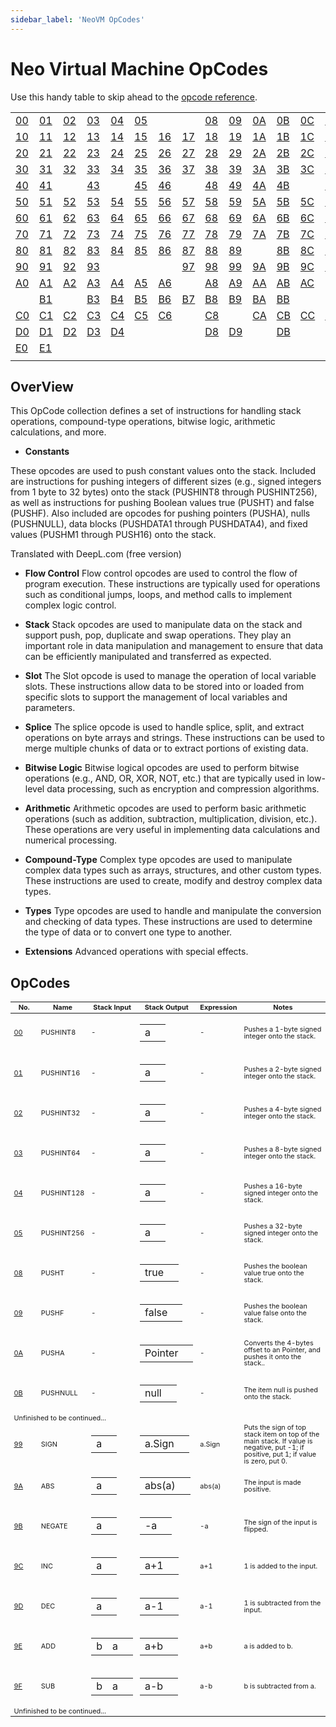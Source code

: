 ```yaml
---
sidebar_label: 'NeoVM OpCodes'
---
```


# Neo Virtual Machine OpCodes

Use this handy table to skip ahead to the [opcode reference](#opcodes).

<table class="table table-bordered opcode">
    <tbody>
        <tr>
            <td><a href="#00">00</a></td>
            <td><a href="#01">01</a></td>
            <td><a href="#02">02</a></td>
            <td><a href="#03">03</a></td>
            <td><a href="#04">04</a></td>
            <td><a href="#05">05</a></td>
            <td></td>
            <td></td>
            <td><a href="#08">08</a></td>
            <td><a href="#09">09</a></td>
            <td><a href="#0A">0A</a></td>
            <td><a href="#0B">0B</a></td>
            <td><a href="#0C">0C</a></td>
            <td><a href="#0D">0D</a></td>
            <td><a href="#0E">0E</a></td>
            <td><a href="#0F">0F</a></td>
        </tr>
        <tr>
            <td><a href="#10">10</a></td>
            <td><a href="#11">11</a></td>
            <td><a href="#12">12</a></td>
            <td><a href="#13">13</a></td>
            <td><a href="#14">14</a></td>
            <td><a href="#15">15</a></td>
            <td><a href="#16">16</a></td>
            <td><a href="#17">17</a></td>
            <td><a href="#18">18</a></td>
            <td><a href="#19">19</a></td>
            <td><a href="#1A">1A</a></td>
            <td><a href="#1B">1B</a></td>
            <td><a href="#1C">1C</a></td>
            <td><a href="#1D">1D</a></td>
            <td><a href="#1E">1E</a></td>
            <td><a href="#1F">1F</a></td>
        </tr>
        <tr>
            <td><a href="#20">20</a></td>
            <td><a href="#21">21</a></td>
            <td><a href="#22">22</a></td>
            <td><a href="#23">23</a></td>
            <td><a href="#24">24</a></td>
            <td><a href="#25">25</a></td>
            <td><a href="#26">26</a></td>
            <td><a href="#27">27</a></td>
            <td><a href="#28">28</a></td>
            <td><a href="#29">29</a></td>
            <td><a href="#2A">2A</a></td>
            <td><a href="#2B">2B</a></td>
            <td><a href="#2C">2C</a></td>
            <td><a href="#2D">2D</a></td>
            <td><a href="#2E">2E</a></td>
            <td><a href="#2F">2F</a></td>
        </tr>
        <tr>
            <td><a href="#30">30</a></td>
            <td><a href="#31">31</a></td>
            <td><a href="#32">32</a></td>
            <td><a href="#33">33</a></td>
            <td><a href="#34">34</a></td>
            <td><a href="#35">35</a></td>
            <td><a href="#36">36</a></td>
            <td><a href="#37">37</a></td>
            <td><a href="#38">38</a></td>
            <td><a href="#39">39</a></td>
            <td><a href="#3A">3A</a></td>
            <td><a href="#3B">3B</a></td>
            <td><a href="#3C">3C</a></td>
            <td><a href="#3D">3D</a></td>
            <td><a href="#3E">3E</a></td>
            <td><a href="#3F">3F</a></td>
        </tr>
        <tr>
            <td><a href="#40">40</a></td>
            <td><a href="#41">41</a></td>
            <td></td>
            <td><a href="#43">43</a></td>
            <td></td>
            <td><a href="#45">45</a></td>
            <td><a href="#46">46</a></td>
            <td></td>
            <td><a href="#48">48</a></td>
            <td><a href="#49">49</a></td>
            <td><a href="#4A">4A</a></td>
            <td><a href="#4B">4B</a></td>
            <td></td>
            <td><a href="#4D">4D</a></td>
            <td><a href="#4E">4E</a></td>
            <td></td>
        </tr>
        <tr>
            <td><a href="#50">50</a></td>
            <td><a href="#51">51</a></td>
            <td><a href="#52">52</a></td>
            <td><a href="#53">53</a></td>
            <td><a href="#54">54</a></td>
            <td><a href="#55">55</a></td>
            <td><a href="#56">56</a></td>
            <td><a href="#57">57</a></td>
            <td><a href="#58">58</a></td>
            <td><a href="#59">59</a></td>
            <td><a href="#5A">5A</a></td>
            <td><a href="#5B">5B</a></td>
            <td><a href="#5C">5C</a></td>
            <td><a href="#5D">5D</a></td>
            <td><a href="#5E">5E</a></td>
            <td><a href="#5F">5F</a></td>
        </tr>
        <tr>
            <td><a href="#60">60</a></td>
            <td><a href="#61">61</a></td>
            <td><a href="#62">62</a></td>
            <td><a href="#63">63</a></td>
            <td><a href="#64">64</a></td>
            <td><a href="#65">65</a></td>
            <td><a href="#66">66</a></td>
            <td><a href="#67">67</a></td>
            <td><a href="#68">68</a></td>
            <td><a href="#69">69</a></td>
            <td><a href="#6A">6A</a></td>
            <td><a href="#6B">6B</a></td>
            <td><a href="#6C">6C</a></td>
            <td><a href="#6D">6D</a></td>
            <td><a href="#6E">6E</a></td>
            <td><a href="#6F">6F</a></td>
        </tr>
        <tr>
            <td><a href="#70">70</a></td>
            <td><a href="#71">71</a></td>
            <td><a href="#72">72</a></td>
            <td><a href="#73">73</a></td>
            <td><a href="#74">74</a></td>
            <td><a href="#75">75</a></td>
            <td><a href="#76">76</a></td>
            <td><a href="#77">77</a></td>
            <td><a href="#78">78</a></td>
            <td><a href="#79">79</a></td>
            <td><a href="#7A">7A</a></td>
            <td><a href="#7B">7B</a></td>
            <td><a href="#7C">7C</a></td>
            <td><a href="#7D">7D</a></td>
            <td><a href="#7E">7E</a></td>
            <td><a href="#7F">7F</a></td>
        </tr>
        <tr>
            <td><a href="#80">80</a></td>
            <td><a href="#81">81</a></td>
            <td><a href="#82">82</a></td>
            <td><a href="#83">83</a></td>
            <td><a href="#84">84</a></td>
            <td><a href="#85">85</a></td>
            <td><a href="#86">86</a></td>
            <td><a href="#87">87</a></td>
            <td><a href="#88">88</a></td>
            <td><a href="#89">89</a></td>
            <td></td>
            <td><a href="#8B">8B</a></td>
            <td><a href="#8C">8C</a></td>
            <td><a href="#8D">8D</a></td>
            <td><a href="#8E">8E</a></td>
            <td></td>
        </tr>
        <tr>
            <td><a href="#90">90</a></td>
            <td><a href="#91">91</a></td>
            <td><a href="#92">92</a></td>
            <td><a href="#93">93</a></td>
            <td></td>
            <td></td>
            <td></td>
            <td><a href="#97">97</a></td>
            <td><a href="#98">98</a></td>
            <td><a href="#99">99</a></td>
            <td><a href="#9A">9A</a></td>
            <td><a href="#9B">9B</a></td>
            <td><a href="#9C">9C</a></td>
            <td><a href="#9D">9D</a></td>
            <td><a href="#9E">9E</a></td>
            <td><a href="#9F">9F</a></td>
        </tr>
        <tr>
            <td><a href="#A0">A0</a></td>
            <td><a href="#A1">A1</a></td>
            <td><a href="#A2">A2</a></td>
            <td><a href="#A3">A3</a></td>
            <td><a href="#A4">A4</a></td>
            <td><a href="#A5">A5</a></td>
            <td><a href="#A6">A6</a></td>
            <td></td>
            <td><a href="#A8">A8</a></td>
            <td><a href="#A9">A9</a></td>
            <td><a href="#AA">AA</a></td>
            <td><a href="#AB">AB</a></td>
            <td><a href="#AC">AC</a></td>
            <td></td>
            <td></td>
            <td></td>
        </tr>
        <tr>
            <td></td>
            <td><a href="#B1">B1</a></td>
            <td></td>
            <td><a href="#B3">B3</a></td>
            <td><a href="#B4">B4</a></td>
            <td><a href="#B5">B5</a></td>
            <td><a href="#B6">B6</a></td>
            <td><a href="#B7">B7</a></td>
            <td><a href="#B8">B8</a></td>
            <td><a href="#B9">B9</a></td>
            <td><a href="#BA">BA</a></td>
            <td><a href="#BB">BB</a></td>
            <td></td>
            <td></td>
            <td><a href="#BE">BE</a></td>
            <td><a href="#BF">BF</a></td>
        </tr>
        <tr>
            <td><a href="#C0">C0</a></td>
            <td><a href="#C1">C1</a></td>
            <td><a href="#C2">C2</a></td>
            <td><a href="#C3">C3</a></td>
            <td><a href="#C4">C4</a></td>
            <td><a href="#C5">C5</a></td>
            <td><a href="#C6">C6</a></td>
            <td></td>
            <td><a href="#C8">C8</a></td>
            <td></td>
            <td><a href="#CA">CA</a></td>
            <td><a href="#CB">CB</a></td>
            <td><a href="#CC">CC</a></td>
            <td><a href="#CD">CD</a></td>
            <td><a href="#CE">CE</a></td>
            <td><a href="#CF">CF</a></td>
        </tr>
        <tr>
            <td><a href="#D0">D0</a></td>
            <td><a href="#D1">D1</a></td>
            <td><a href="#D2">D2</a></td>
            <td><a href="#D3">D3</a></td>
            <td><a href="#D4">D4</a></td>
            <td></td>
            <td></td>
            <td></td>
            <td><a href="#D8">D8</a></td>
            <td><a href="#D9">D9</a></td>
            <td></td>
            <td><a href="#DB">DB</a></td>
            <td></td>
            <td></td>
            <td></td>
            <td></td>
        </tr>
        <tr>
            <td><a href="#E0">E0</a></td>
            <td><a href="#E1">E1</a></td>
            <td></td>
            <td></td>
            <td></td>
            <td></td>
            <td></td>
            <td></td>
            <td></td>
            <td></td>
            <td></td>
            <td></td>
            <td></td>
            <td></td>
            <td></td>
            <td></td>
        </tr>
        <tr>
            <td> </td>
            <td> </td>
            <td> </td>
            <td> </td>
            <td> </td>
            <td> </td>
            <td> </td>
            <td> </td>
            <td> </td>
            <td> </td>
            <td> </td>
            <td> </td>
            <td> </td>
            <td> </td>
            <td> </td>
            <td> </td>
        </tr>
    </tbody>
</table>

## OverView

This OpCode collection defines a set of instructions for handling stack operations, compound-type operations, bitwise
logic, arithmetic calculations, and more.

- **Constants**

These opcodes are used to push constant values onto the stack. Included are instructions for pushing integers of
different sizes (e.g., signed integers from 1 byte to 32 bytes) onto the stack (PUSHINT8 through PUSHINT256), as well as
instructions for pushing Boolean values true (PUSHT) and false (PUSHF). Also included are opcodes for pushing pointers
(PUSHA), nulls (PUSHNULL), data blocks (PUSHDATA1 through PUSHDATA4), and fixed values (PUSHM1 through PUSH16) onto the
stack.

Translated with DeepL.com (free version)

- **Flow Control**
Flow control opcodes are used to control the flow of program execution. These instructions are typically used for
operations such as conditional jumps, loops, and method calls to implement complex logic control.

- **Stack**
Stack opcodes are used to manipulate data on the stack and support push, pop, duplicate and swap operations. They play
an important role in data manipulation and management to ensure that data can be efficiently manipulated and transferred
as expected.

- **Slot**
The Slot opcode is used to manage the operation of local variable slots. These instructions allow data to be stored into
or loaded from specific slots to support the management of local variables and parameters.

- **Splice**
The splice opcode is used to handle splice, split, and extract operations on byte arrays and strings. These instructions
can be used to merge multiple chunks of data or to extract portions of existing data.

- **Bitwise Logic**
Bitwise logical opcodes are used to perform bitwise operations (e.g., AND, OR, XOR, NOT, etc.) that are typically used
in low-level data processing, such as encryption and compression algorithms.

- **Arithmetic**
Arithmetic opcodes are used to perform basic arithmetic operations (such as addition, subtraction, multiplication,
division, etc.). These operations are very useful in implementing data calculations and numerical processing.

- **Compound-Type**
Complex type opcodes are used to manipulate complex data types such as arrays, structures, and other custom types. These
instructions are used to create, modify and destroy complex data types.

- **Types**
Type opcodes are used to handle and manipulate the conversion and checking of data types. These instructions are used to
determine the type of data or to convert one type to another.

- **Extensions**
Advanced operations with special effects.

## OpCodes

<link rel="stylesheet" href="opcode.css">

<table class="table" style="line-height: 1; font-size: 78%; margin-top: 1em">
    <thead>
        <tr>
            <th style="width: 48px">No.</th>
            <th style="width: auto">Name</th>
            <th style="width: auto">Stack Input</th>
            <th style="width: auto">Stack Output</th>
            <th style="width: auto">Expression</th>
            <th style="width: 200px">Notes</th>
        </tr>
    </thead>
    <tbody>
        <tr>
            <td><a class="anchor" name="00"></a><a href="#00">00</a></td>
            <td>PUSHINT8</td>
            <td>-</td>
            <td>
                <table class="stack table-bordered">
                    <tbody>
                        <tr>
                            <td>a</td>
                            <td></td>
                        </tr>
                    </tbody>
                </table>
            </td>
            <td>-</td>
            <td>
                Pushes a 1-byte signed integer onto the stack.
            </td>
        </tr>
        <tr>
            <td><a class="anchor" name="01"></a><a href="#01">01</a></td>
            <td>PUSHINT16</td>
            <td>-</td>
            <td>
                <table class="stack table-bordered">
                    <tbody>
                        <tr>
                            <td>a</td>
                            <td></td>
                        </tr>
                    </tbody>
                </table>
            </td>
            <td>-</td>
            <td>
                Pushes a 2-byte signed integer onto the stack.
            </td>
        </tr>
        <tr>
            <td><a class="anchor" name="02"></a><a href="#02">02</a></td>
            <td>PUSHINT32</td>
            <td>-</td>
            <td>
                <table class="stack table-bordered">
                    <tbody>
                        <tr>
                            <td>a</td>
                            <td></td>
                        </tr>
                    </tbody>
                </table>
            </td>
            <td>-</td>
            <td>
                Pushes a 4-byte signed integer onto the stack.
            </td>
        </tr>
        <tr>
            <td><a class="anchor" name="03"></a><a href="#03">03</a></td>
            <td>PUSHINT64</td>
            <td>-</td>
            <td>
                <table class="stack table-bordered">
                    <tbody>
                        <tr>
                            <td>a</td>
                            <td></td>
                        </tr>
                    </tbody>
                </table>
            </td>
            <td>-</td>
            <td>
                Pushes a 8-byte signed integer onto the stack.
            </td>
        </tr>
        <tr>
            <td><a class="anchor" name="04"></a><a href="#04">04</a></td>
            <td>PUSHINT128</td>
            <td>-</td>
            <td>
                <table class="stack table-bordered">
                    <tbody>
                        <tr>
                            <td>a</td>
                            <td></td>
                        </tr>
                    </tbody>
                </table>
            </td>
            <td>
                -
            </td>
            <td>
                Pushes a 16-byte signed integer onto the stack.
            </td>
        </tr>
        <tr>
            <td><a class="anchor" name="05"></a><a href="#05">05</a></td>
            <td>PUSHINT256</td>
            <td>-</td>
            <td>
                <table class="stack table-bordered">
                    <tbody>
                        <tr>
                            <td>a</td>
                            <td></td>
                        </tr>
                    </tbody>
                </table>
            </td>
            <td>-</td>
            <td>
                Pushes a 32-byte signed integer onto the stack.
            </td>
        </tr>
        <tr>
            <td><a class="anchor" name="08"></a><a href="#08">08</a></td>
            <td>PUSHT</td>
            <td>-</td>
            <td>
                <table class="stack table-bordered">
                    <tbody>
                        <tr>
                            <td>true</td>
                            <td></td>
                        </tr>
                    </tbody>
                </table>
            </td>
            <td>
                -
            </td>
            <td>
                Pushes the boolean value true onto the stack.
            </td>
        </tr>
        <tr>
            <td><a class="anchor" name="09"></a><a href="#09">09</a></td>
            <td>PUSHF</td>
            <td>-</td>
            <td>
                <table class="stack table-bordered">
                    <tbody>
                        <tr>
                            <td>false</td>
                            <td></td>
                        </tr>
                    </tbody>
                </table>
            </td>
            <td>-</td>
            <td>
                Pushes the boolean value false onto the stack.
            </td>
        </tr>
        <tr>
            <td><a class="anchor" name="0A"></a><a href="#0A">0A</a></td>
            <td>PUSHA</td>
            <td>-</td>
            <td>
                <table class="stack table-bordered">
                    <tbody>
                        <tr>
                            <td>Pointer</td>
                            <td></td>
                        </tr>
                    </tbody>
                </table>
            </td>
            <td>-</td>
            <td>
                Converts the 4-bytes offset to an Pointer, and pushes it onto the stack..
            </td>
        </tr>
        <tr>
            <td><a class="anchor" name="0B"></a><a href="#0B">0B</a></td>
            <td>PUSHNULL</td>
            <td>-</td>
            <td>
                <table class="stack table-bordered">
                    <tbody>
                        <tr>
                            <td>null</td>
                            <td></td>
                        </tr>
                    </tbody>
                </table>
            </td>
            <td>-</td>
            <td>
                The item null is pushed onto the stack.
            </td>
        </tr>
        <tr>
            <td colspan="6">Unfinished to be continued...</td>
        </tr>
        <tr>
            <td><a class="anchor" name="99"></a><a href="#99">99</a></td>
            <td>SIGN</td>
            <td>
                <table class="stack table-bordered">
                    <tbody>
                        <tr>
                            <td>a</td>
                            <td></td>
                        </tr>
                    </tbody>
                </table>
            </td>
            <td>
                <table class="stack table-bordered">
                    <tbody>
                        <tr>
                            <td>a.Sign</td>
                            <td></td>
                        </tr>
                    </tbody>
                </table>
            </td>
            <td>
                a.Sign
            </td>
            <td>
                Puts the sign of top stack item on top of the main stack. If value is negative, put -1; if positive, put 1; if value is zero, put 0.
            </td>
        </tr>
        <tr>
            <td><a class="anchor" name="9A"></a><a href="#9A">9A</a></td>
            <td>ABS</td>
            <td>
                <table class="stack table-bordered">
                    <tbody>
                        <tr>
                            <td>a</td>
                            <td></td>
                        </tr>
                    </tbody>
                </table>
            </td>
            <td>
                <table class="stack table-bordered">
                    <tbody>
                        <tr>
                            <td>abs(a)</td>
                            <td></td>
                        </tr>
                    </tbody>
                </table>
            </td>
            <td>
                abs(a)
            </td>
            <td>
                The input is made positive.
            </td>
        </tr>
        <tr>
            <td><a class="anchor" name="9B"></a><a href="#9B">9B</a></td>
            <td>NEGATE</td>
            <td>
                <table class="stack table-bordered">
                    <tbody>
                        <tr>
                            <td>a</td>
                            <td></td>
                        </tr>
                    </tbody>
                </table>
            </td>
            <td>
                <table class="stack table-bordered">
                    <tbody>
                        <tr>
                            <td>-a</td>
                            <td></td>
                        </tr>
                    </tbody>
                </table>
            </td>
            <td>
                -a
            </td>
            <td>
                The sign of the input is flipped.
            </td>
        </tr>
        <tr>
            <td><a class="anchor" name="9C"></a><a href="#9C">9C</a></td>
            <td>INC</td>
            <td>
                <table class="stack table-bordered">
                    <tbody>
                        <tr>
                            <td>a</td>
                            <td></td>
                        </tr>
                    </tbody>
                </table>
            </td>
            <td>
                <table class="stack table-bordered">
                    <tbody>
                        <tr>
                            <td>a+1</td>
                            <td></td>
                        </tr>
                    </tbody>
                </table>
            </td>
            <td>
                a+1
            </td>
            <td>
                1 is added to the input.
            </td>
        </tr>
        <tr>
            <td><a class="anchor" name="9D"></a><a href="#9D">9D</a></td>
            <td>DEC</td>
            <td>
                <table class="stack table-bordered">
                    <tbody>
                        <tr>
                            <td>a</td>
                            <td></td>
                        </tr>
                    </tbody>
                </table>
            </td>
            <td>
                <table class="stack table-bordered">
                    <tbody>
                        <tr>
                            <td>a-1</td>
                            <td></td>
                        </tr>
                    </tbody>
                </table>
            </td>
            <td>
                a-1
            </td>
            <td>
                1 is subtracted from the input.
            </td>
        </tr>
        <tr>
            <td><a class="anchor" name="9E"></a><a href="#9E">9E</a></td>
            <td>ADD</td>
            <td>
                <table class="stack table-bordered">
                    <tbody>
                        <tr>
                            <td>b</td>
                            <td>a</td>
                            <td></td>
                        </tr>
                    </tbody>
                </table>
            </td>
            <td>
                <table class="stack table-bordered">
                    <tbody>
                        <tr>
                            <td>a+b</td>
                            <td></td>
                        </tr>
                    </tbody>
                </table>
            </td>
            <td>
                a+b
            </td>
            <td>
                a is added to b.
            </td>
        </tr>
        <tr>
            <td><a class="anchor" name="9F"></a><a href="#9F">9F</a></td>
            <td>SUB</td>
            <td>
                <table class="stack table-bordered">
                    <tbody>
                        <tr>
                            <td>b</td>
                            <td>a</td>
                            <td></td>
                        </tr>
                    </tbody>
                </table>
            </td>
            <td>
                <table class="stack table-bordered">
                    <tbody>
                        <tr>
                            <td>a-b</td>
                            <td></td>
                        </tr>
                    </tbody>
                </table>
            </td>
            <td>
                a-b
            </td>
            <td>
                b is subtracted from a.
            </td>
        </tr>
        <tr>
            <td colspan="6">Unfinished to be continued...</td>
        </tr>
    </tbody>
</table>

